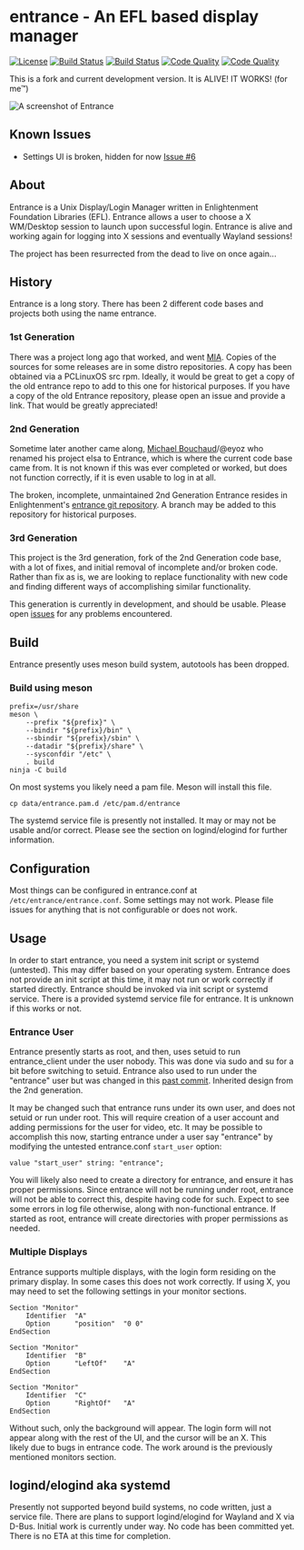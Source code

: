 # entrance - An EFL based display manager
[![License](http://img.shields.io/badge/license-GPLv3-blue.svg?colorB=9977bb&style=plastic)](https://github.com/Obsidian-StudiosInc/entrance/blob/master/LICENSE)
[![Build Status](https://img.shields.io/travis/Obsidian-StudiosInc/entrance/master.svg?colorA=9977bb&style=plastic)](https://travis-ci.org/Obsidian-StudiosInc/entrance)
[![Build Status](https://img.shields.io/shippable/59415c1aa155af0700adbcb3/master.svg?colorA=9977bb&style=plastic)](https://app.shippable.com/projects/59415c1aa155af0700adbcb3/)
[![Code Quality](https://img.shields.io/codacy/grade/5e7e4c749a3c4ceead9ba0b2c1ae2806.svg?colorA=9977bb&style=plastic)](https://app.codacy.com/app/Obsidian-StudioInc/entrance)
[![Code Quality](https://sonarcloud.io/api/project_badges/measure?project=entrance&metric=alert_status)](https://sonarcloud.io/dashboard?id=entrance)

This is a fork and current development version.
It is ALIVE! IT WORKS! (for me™)

![A screenshot of Entrance](https://user-images.githubusercontent.com/12835340/31921581-1c2f0d7c-b83e-11e7-8d90-1dac94ae8e5c.jpg)

## Known Issues
- Settings UI is broken, hidden for now
[Issue #6](https://github.com/Obsidian-StudiosInc/entrance/issues/6)

## About
Entrance is a Unix Display/Login Manager written in Enlightenment Foundation 
Libraries (EFL). Entrance allows a user to choose a X WM/Desktop 
session to launch upon successful login. Entrance is alive and working 
again for logging into X sessions and eventually Wayland sessions!

The project has been resurrected from the dead to live on once again...

## History
Entrance is a long story. There has been 2 different code bases and 
projects both using the name entrance.

### 1st Generation
There was a project long ago that worked, and went 
[MIA](http://xcomputerman.com/pages/entrance.html). Copies of the 
sources for some releases are in some distro repositories. A copy has 
been obtained via a PCLinuxOS src rpm. Ideally, it would be great to get a 
copy of the old entrance repo to add to this one for historical 
purposes. If you have a copy of the old Entrance repository, please 
open an issue and provide a link. That would be greatly appreciated!

### 2nd Generation 
Sometime later another came along,
[Michael Bouchaud](https://github.com/eyoz)/@eyoz who renamed his 
project elsa to Entrance, which is where the current code base came 
from. It is not known if this was ever completed or worked, but 
does not function correctly, if it is even usable to log in at all.

The broken, incomplete, unmaintained 2nd Generation Entrance 
resides in Enlightenment's 
[entrance git repository](https://git.enlightenment.org/misc/entrance.git/).
A branch may be added to this repository for historical purposes.

### 3rd Generation
This project is the 3rd generation, fork of the 2nd Generation code 
base, with a lot of fixes, and initial removal of incomplete and/or 
broken code. Rather than fix as is, we are looking to replace functionality 
with new code and finding different ways of accomplishing similar functionality.

This generation is currently in development, and should be usable.
Please open [issues](https://github.com/Obsidian-StudiosInc/entrance/issues) for any problems encountered. 

## Build
Entrance presently uses meson build system, autotools has been dropped. 

### Build using meson
```
prefix=/usr/share
meson \
	--prefix "${prefix}" \
	--bindir "${prefix}/bin" \
	--sbindir "${prefix}/sbin" \
	--datadir "${prefix}/share" \
	--sysconfdir "/etc" \
	. build
ninja -C build
```

On most systems you likely need a pam file. Meson will install this file.
```
cp data/entrance.pam.d /etc/pam.d/entrance
```

The systemd service file is presently not installed. It may or may not 
be usable and/or correct. Please see the section on logind/elogind for 
further information.

## Configuration
Most things can be configured in entrance.conf at `/etc/entrance/entrance.conf`.
Some settings may not work. Please file issues for anything that is not 
configurable or does not work.

## Usage
In order to start entrance, you need a system init script or systemd (untested). 
This may differ based on your operating system. Entrance does not 
provide an init script at this time, it may not run or work correctly if started 
directly. Entrance should be invoked via init script or systemd service. 
There is a provided systemd service file for entrance. It is unknown if 
this works or not.

### Entrance User
Entrance presently starts as root, and then, uses setuid to run entrance_client 
under the user nobody. This was done via sudo and su for a bit before 
switching to setuid. Entrance also used to run under the "entrance" user but 
was changed in this [past commit](https://git.enlightenment.org/misc/entrance.git/commit/?id=866fdf557acbfbf1f2404da9c3799020375c16d2).
Inherited design from the 2nd generation.

It may be changed such that entrance runs under its own user, and does 
not setuid or run under root. This will require creation of a user 
account and adding permissions for the user for video, etc. It may be 
possible to accomplish this now, starting entrance under a user say 
"entrance" by modifying the untested entrance.conf `start_user` 
option:
```
value "start_user" string: "entrance";
```

You will likely also need to create a directory for entrance, and ensure 
it has proper permissions. Since entrance will not be running under root,
entrance will not be able to correct this, despite having code for such.
Expect to see some errors in log file otherwise, along with non-functional
entrance. If started as root, entrance will create directories with proper 
permissions as needed.

### Multiple Displays
Entrance supports multiple displays, with the login form residing on the 
primary display. In some cases this does not work correctly. If using X, 
you may need to set the following settings in your monitor sections.
```
Section "Monitor"
	Identifier	"A"
	Option		"position"	"0 0"
EndSection

Section "Monitor"
	Identifier	"B"
	Option		"LeftOf"	"A"
EndSection

Section "Monitor"
	Identifier	"C"
	Option		"RightOf"	"A"
EndSection
```
Without such, only the background will appear. The login form will not 
appear along with the rest of the UI, and the cursor will be an X. This  
likely due to bugs in entrance code. The work around is the previously 
mentioned monitors section.

## logind/elogind aka systemd
Presently not supported beyond build systems, no code written, just a 
service file. There are plans to support logind/elogind for Wayland and 
X via D-Bus. Initial work is currently under way. No code has been committed
yet. There is no ETA at this time for completion.
